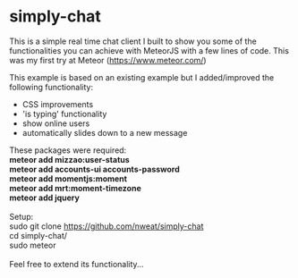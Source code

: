 # simply-chat
This is a simple real time chat client I built to show you some of the functionalities you can achieve with MeteorJS with a few lines of code. This was my first try at Meteor (https://www.meteor.com/)

This example is based on an existing example but I added/improved the following functionality:
- CSS improvements
- 'is typing' functionality
- show online users
- automatically slides down to a new message

These packages were required: 
<br> <b>meteor add mizzao:user-status</b>
<br> <b>meteor add accounts-ui accounts-password</b>
<br> <b>meteor add momentjs:moment</b>
<br> <b>meteor add mrt:moment-timezone </b>
<br> <b>meteor add jquery</b>
<br><br>
Setup:  <br>
sudo git clone https://github.com/nweat/simply-chat <br>
cd simply-chat/ <br>
sudo meteor 
<br><br>
Feel free to extend its functionality...
